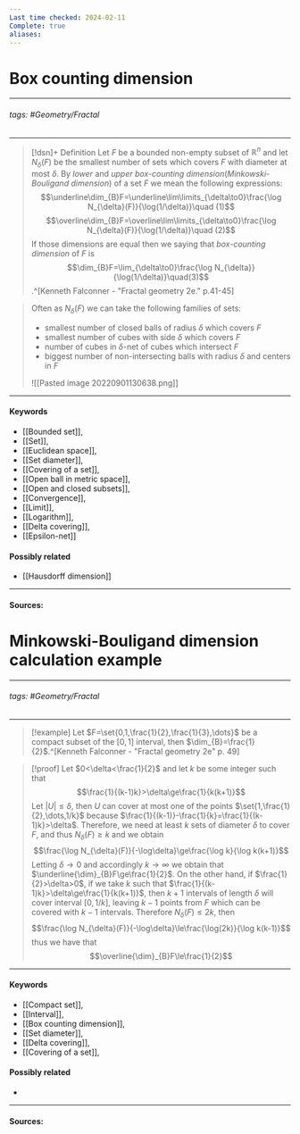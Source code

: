 ```yaml
---
Last time checked: 2024-02-11
Complete: true
aliases:
---
```

# Box counting dimension
***
###### tags: #Geometry/Fractal 
***
>[!dsn]+ Definition
>Let $F$ be a bounded non-empty subset of $\mathbb{R}^{n}$ and let $N_{\delta}(F)$ be the smallest number of sets which covers $F$ with diameter at most $\delta$. By *lower* and *upper box-counting dimension*(*Minkowski-Bouligand dimension*) of a set $F$ we mean the following expressions:
>$$\underline\dim_{B}F=\underline\lim\limits_{\delta\to0}\frac{\log N_{\delta}(F)}{\log(1/\delta)}\quad (1)$$
>$$\overline\dim_{B}F=\overline\lim\limits_{\delta\to0}\frac{\log N_{\delta}(F)}{\log(1/\delta)}\quad (2)$$
>If those dimensions are equal then we saying that *box-counting dimension* of $F$ is
>$$\dim_{B}F=\lim_{\delta\to0}\frac{\log N_{\delta}}{\log(1/\delta)}\quad(3)$$.^[Kenneth Falconner - "Fractal geometry 2e." p.41-45]

>Often as $N_{\delta}(F)$ we can take the following families of sets:
>- smallest number of closed balls of radius $\delta$ which covers $F$
>- smallest number of cubes with side $\delta$ which covers $F$
>- number of cubes in $\delta$-net of cubes which intersect $F$
>- biggest number of non-intersecting balls with radius $\delta$ and centers in $F$
>  
>![[Pasted image 20220901130638.png]]


***
#### Keywords
- [[Bounded set]],
- [[Set]],
- [[Euclidean space]],
- [[Set diameter]],
- [[Covering of a set]],
- [[Open ball in metric space]],
- [[Open and closed subsets]],
- [[Convergence]],
- [[Limit]],
- [[Logarithm]],
- [[Delta covering]],
- [[Epsilon-net]]
#### Possibly related
- [[Hausdorff dimension]]
***
#### Sources:

# Minkowski-Bouligand dimension calculation example
***
###### tags: #Geometry/Fractal 
***
>[!example]
>Let $F=\set{0,1,\frac{1}{2},\frac{1}{3},\dots}$ be a compact subset of the $[0,1]$ interval, then $\dim_{B}=\frac{1}{2}$.^[Kenneth Falconner - "Fractal geometry 2e" p. 49]

>[!proof]
>Let $0<\delta<\frac{1}{2}$ and let $k$ be some integer such that
>$$\frac{1}{(k-1)k}>\delta\ge\frac{1}{k(k+1)}$$
>Let $|U|\le\delta$, then $U$ can cover at most one of the points $\set{1,\frac{1}{2},\dots,1/k}$ because $\frac{1}{(k-1)}-\frac{1}{k}=\frac{1}{(k-1)k}>\delta$. Therefore, we need at least $k$ sets of diameter $\delta$ to cover $F$, and thus $N_{\delta}(F)\ge k$ and we obtain
>$$\frac{\log N_{\delta}(F)}{-\log\delta}\ge\frac{\log k}{\log k(k+1)}$$
>Letting $\delta\to0$ and accordingly $k\to\infty$ we obtain that $\underline{\dim}_{B}F\ge\frac{1}{2}$. On the other hand, if $\frac{1}{2}>\delta>0$, if we take $k$ such that $\frac{1}{(k-1)k}>\delta\ge\frac{1}{k(k+1)}$, then $k+1$ intervals of length $\delta$ will cover interval $[0,1/k]$, leaving $k-1$ points from $F$ which can be covered with $k-1$ intervals. Therefore $N_{\delta}(F)\le2k$, then
>$$\frac{\log N_{\delta}(F)}{-\log\delta}\le\frac{\log(2k)}{\log k(k-1)}$$
>thus we have that
>$$\overline{\dim}_{B}F\le\frac{1}{2}$$
***
#### Keywords
- [[Compact set]],
- [[Interval]],
- [[Box counting dimension]],
- [[Set diameter]],
- [[Delta covering]],
- [[Covering of a set]],
#### Possibly related
- 
***
#### Sources: